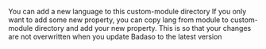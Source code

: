 You can add a new language to this custom-module directory
If you only want to add some new property, you can copy lang from module to custom-module directory
and add your new property.
This is so that your changes are not overwritten when you update Badaso to the latest version
